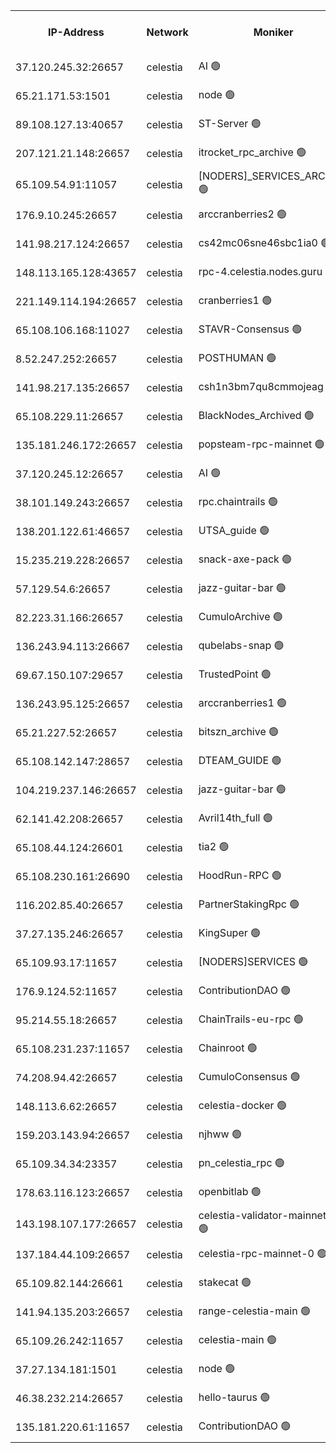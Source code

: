 


<table><tr><th>IP-Address</th><th>Network</th><th>Moniker</th><th>Latest Block Height</th><th>Earliest Block Height</th><th>Catching Up</th><th>Tx Index</th><th>Voting Power</th><th>Version</th><th>Scan Time</th></tr><tr><td>37.120.245.32:26657</td><td>celestia</td><td>AI 🟢</td><td>3102301</td><td>1</td><td>False</td><td>off</td><td>0</td><td>3.1.1</td><td>2024-12-19T02:23:09.323689230UTC</td></tr><tr><td>65.21.171.53:1501</td><td>celestia</td><td>node 🟢</td><td>3102301</td><td>1</td><td>False</td><td>on</td><td>0</td><td>3.1.1</td><td>2024-12-19T02:23:09.999338133UTC</td></tr><tr><td>89.108.127.13:40657</td><td>celestia</td><td>ST-Server 🟢</td><td>3102303</td><td>1</td><td>False</td><td>on</td><td>0</td><td>3.0.2</td><td>2024-12-19T02:23:20.840390044UTC</td></tr><tr><td>207.121.21.148:26657</td><td>celestia</td><td>itrocket_rpc_archive 🟢</td><td>3102307</td><td>1</td><td>False</td><td>on</td><td>0</td><td>3.1.1</td><td>2024-12-19T02:23:42.366462132UTC</td></tr><tr><td>65.109.54.91:11057</td><td>celestia</td><td>[NODERS]_SERVICES_ARCHIVE 🟢</td><td>3102313</td><td>1</td><td>False</td><td>on</td><td>0</td><td>3.0.2</td><td>2024-12-19T02:24:11.993183969UTC</td></tr><tr><td>176.9.10.245:26657</td><td>celestia</td><td>arccranberries2 🟢</td><td>3102317</td><td>1</td><td>False</td><td>on</td><td>0</td><td>3.1.1</td><td>2024-12-19T02:24:31.344274222UTC</td></tr><tr><td>141.98.217.124:26657</td><td>celestia</td><td>cs42mc06sne46sbc1ia0 🟢</td><td>3102318</td><td>1</td><td>False</td><td>on</td><td>0</td><td>3.1.1</td><td>2024-12-19T02:24:36.419255238UTC</td></tr><tr><td>148.113.165.128:43657</td><td>celestia</td><td>rpc-4.celestia.nodes.guru 🟢</td><td>3102322</td><td>1</td><td>False</td><td>on</td><td>0</td><td>3.1.1</td><td>2024-12-19T02:24:55.872741297UTC</td></tr><tr><td>221.149.114.194:26657</td><td>celestia</td><td>cranberries1 🟢</td><td>3102323</td><td>1</td><td>False</td><td>on</td><td>0</td><td>3.1.1</td><td>2024-12-19T02:25:05.652362368UTC</td></tr><tr><td>65.108.106.168:11027</td><td>celestia</td><td>STAVR-Consensus 🟢</td><td>3102324</td><td>1</td><td>False</td><td>off</td><td>0</td><td>3.1.1</td><td>2024-12-19T02:25:08.036236667UTC</td></tr><tr><td>8.52.247.252:26657</td><td>celestia</td><td>POSTHUMAN 🟢</td><td>3102334</td><td>1</td><td>False</td><td>on</td><td>0</td><td>3.1.1</td><td>2024-12-19T02:25:58.966741115UTC</td></tr><tr><td>141.98.217.135:26657</td><td>celestia</td><td>csh1n3bm7qu8cmmojeag 🟢</td><td>3102334</td><td>1</td><td>False</td><td>on</td><td>0</td><td>3.1.1</td><td>2024-12-19T02:25:59.520904054UTC</td></tr><tr><td>65.108.229.11:26657</td><td>celestia</td><td>BlackNodes_Archived 🟢</td><td>3102335</td><td>1</td><td>False</td><td>on</td><td>0</td><td>3.1.1</td><td>2024-12-19T02:26:04.609198497UTC</td></tr><tr><td>135.181.246.172:26657</td><td>celestia</td><td>popsteam-rpc-mainnet 🟢</td><td>3102343</td><td>1</td><td>False</td><td>on</td><td>0</td><td>3.1.1</td><td>2024-12-19T02:26:42.910696413UTC</td></tr><tr><td>37.120.245.12:26657</td><td>celestia</td><td>AI 🟢</td><td>3102345</td><td>1</td><td>False</td><td>off</td><td>0</td><td>3.1.1</td><td>2024-12-19T02:26:53.745294428UTC</td></tr><tr><td>38.101.149.243:26657</td><td>celestia</td><td>rpc.chaintrails 🟢</td><td>3102346</td><td>1</td><td>False</td><td>on</td><td>0</td><td>3.0.2</td><td>2024-12-19T02:27:01.459824676UTC</td></tr><tr><td>138.201.122.61:46657</td><td>celestia</td><td>UTSA_guide 🟢</td><td>3102352</td><td>1</td><td>False</td><td>on</td><td>0</td><td>3.0.2</td><td>2024-12-19T02:27:28.945077129UTC</td></tr><tr><td>15.235.219.228:26657</td><td>celestia</td><td>snack-axe-pack 🟢</td><td>2993219</td><td>1</td><td>False</td><td>off</td><td>0</td><td>2.3.1</td><td>2024-12-19T02:27:30.053986131UTC</td></tr><tr><td>57.129.54.6:26657</td><td>celestia</td><td>jazz-guitar-bar 🟢</td><td>2993219</td><td>1</td><td>False</td><td>off</td><td>0</td><td>2.3.1</td><td>2024-12-19T02:27:38.600886057UTC</td></tr><tr><td>82.223.31.166:26657</td><td>celestia</td><td>CumuloArchive 🟢</td><td>3102354</td><td>1</td><td>False</td><td>on</td><td>0</td><td>3.1.1</td><td>2024-12-19T02:27:41.170960314UTC</td></tr><tr><td>136.243.94.113:26667</td><td>celestia</td><td>qubelabs-snap 🟢</td><td>3102358</td><td>1</td><td>False</td><td>on</td><td>0</td><td>3.1.1</td><td>2024-12-19T02:28:02.565771063UTC</td></tr><tr><td>69.67.150.107:29657</td><td>celestia</td><td>TrustedPoint 🟢</td><td>3102361</td><td>1</td><td>False</td><td>on</td><td>0</td><td>3.1.1</td><td>2024-12-19T02:28:15.765764017UTC</td></tr><tr><td>136.243.95.125:26657</td><td>celestia</td><td>arccranberries1 🟢</td><td>3102369</td><td>1</td><td>False</td><td>on</td><td>0</td><td>3.1.1</td><td>2024-12-19T02:28:59.819069601UTC</td></tr><tr><td>65.21.227.52:26657</td><td>celestia</td><td>bitszn_archive 🟢</td><td>3102370</td><td>1</td><td>False</td><td>on</td><td>0</td><td>3.0.2</td><td>2024-12-19T02:29:04.857056135UTC</td></tr><tr><td>65.108.142.147:28657</td><td>celestia</td><td>DTEAM_GUIDE 🟢</td><td>3102377</td><td>1</td><td>False</td><td>on</td><td>0</td><td>3.1.1</td><td>2024-12-19T02:29:40.917801858UTC</td></tr><tr><td>104.219.237.146:26657</td><td>celestia</td><td>jazz-guitar-bar 🟢</td><td>2993219</td><td>1</td><td>False</td><td>off</td><td>0</td><td>2.3.1</td><td>2024-12-19T02:29:52.694988347UTC</td></tr><tr><td>62.141.42.208:26657</td><td>celestia</td><td>Avril14th_full 🟢</td><td>3102385</td><td>1</td><td>False</td><td>on</td><td>0</td><td>3.1.1</td><td>2024-12-19T02:30:22.544021815UTC</td></tr><tr><td>65.108.44.124:26601</td><td>celestia</td><td>tia2 🟢</td><td>2371494</td><td>339581</td><td>False</td><td>on</td><td>0</td><td>1.3.0</td><td>2024-12-19T02:23:21.257733895UTC</td></tr><tr><td>65.108.230.161:26690</td><td>celestia</td><td>HoodRun-RPC 🟢</td><td>2371494</td><td>1537165</td><td>False</td><td>off</td><td>0</td><td>1.9.0</td><td>2024-12-19T02:29:49.693902788UTC</td></tr><tr><td>116.202.85.40:26657</td><td>celestia</td><td>PartnerStakingRpc 🟢</td><td>2371494</td><td>1588231</td><td>False</td><td>on</td><td>0</td><td>1.9.0</td><td>2024-12-19T02:23:21.613656581UTC</td></tr><tr><td>37.27.135.246:26657</td><td>celestia</td><td>KingSuper 🟢</td><td>2371494</td><td>1814358</td><td>False</td><td>off</td><td>0</td><td>1.3.0</td><td>2024-12-19T02:24:18.627687324UTC</td></tr><tr><td>65.109.93.17:11657</td><td>celestia</td><td>[NODERS]SERVICES 🟢</td><td>3102340</td><td>2371581</td><td>False</td><td>on</td><td>0</td><td>3.0.2</td><td>2024-12-19T02:27:14.797516060UTC</td></tr><tr><td>176.9.124.52:11657</td><td>celestia</td><td>ContributionDAO 🟢</td><td>3102370</td><td>2419178</td><td>False</td><td>on</td><td>0</td><td>3.0.2</td><td>2024-12-19T02:29:02.279290614UTC</td></tr><tr><td>95.214.55.18:26657</td><td>celestia</td><td>ChainTrails-eu-rpc 🟢</td><td>3102385</td><td>2832001</td><td>False</td><td>on</td><td>0</td><td>3.0.2</td><td>2024-12-19T02:30:22.130229339UTC</td></tr><tr><td>65.108.231.237:11657</td><td>celestia</td><td>Chainroot 🟢</td><td>3102317</td><td>2868575</td><td>False</td><td>on</td><td>0</td><td>3.0.2</td><td>2024-12-19T02:24:31.827959843UTC</td></tr><tr><td>74.208.94.42:26657</td><td>celestia</td><td>CumuloConsensus 🟢</td><td>3102324</td><td>2913001</td><td>False</td><td>on</td><td>0</td><td>3.1.1</td><td>2024-12-19T02:25:08.945847596UTC</td></tr><tr><td>148.113.6.62:26657</td><td>celestia</td><td>celestia-docker 🟢</td><td>3102347</td><td>2935501</td><td>False</td><td>off</td><td>0</td><td>3.0.2</td><td>2024-12-19T02:27:06.524097199UTC</td></tr><tr><td>159.203.143.94:26657</td><td>celestia</td><td>njhww 🟢</td><td>3102326</td><td>2981365</td><td>False</td><td>off</td><td>0</td><td>3.1.1</td><td>2024-12-19T02:25:20.043196126UTC</td></tr><tr><td>65.109.34.34:23357</td><td>celestia</td><td>pn_celestia_rpc 🟢</td><td>3102343</td><td>2981382</td><td>False</td><td>on</td><td>0</td><td>3.1.1</td><td>2024-12-19T02:26:42.415871600UTC</td></tr><tr><td>178.63.116.123:26657</td><td>celestia</td><td>openbitlab 🟢</td><td>3102306</td><td>3021419</td><td>False</td><td>on</td><td>0</td><td>3.0.2</td><td>2024-12-19T02:23:35.032290019UTC</td></tr><tr><td>143.198.107.177:26657</td><td>celestia</td><td>celestia-validator-mainnet-1 🟢</td><td>3102349</td><td>3045001</td><td>False</td><td>off</td><td>0</td><td>3.0.2</td><td>2024-12-19T02:27:18.081135089UTC</td></tr><tr><td>137.184.44.109:26657</td><td>celestia</td><td>celestia-rpc-mainnet-0 🟢</td><td>3102349</td><td>3052501</td><td>False</td><td>on</td><td>0</td><td>3.0.2</td><td>2024-12-19T02:27:14.298497132UTC</td></tr><tr><td>65.109.82.144:26661</td><td>celestia</td><td>stakecat 🟢</td><td>3102348</td><td>3061501</td><td>False</td><td>on</td><td>0</td><td>3.0.2</td><td>2024-12-19T02:27:13.236192018UTC</td></tr><tr><td>141.94.135.203:26657</td><td>celestia</td><td>range-celestia-main 🟢</td><td>3102304</td><td>3076073</td><td>False</td><td>on</td><td>0</td><td>3.0.2</td><td>2024-12-19T02:23:24.156293592UTC</td></tr><tr><td>65.109.26.242:11657</td><td>celestia</td><td>celestia-main 🟢</td><td>3102355</td><td>3093617</td><td>False</td><td>on</td><td>0</td><td>3.1.1</td><td>2024-12-19T02:27:45.711318030UTC</td></tr><tr><td>37.27.134.181:1501</td><td>celestia</td><td>node 🟢</td><td>3102328</td><td>3094837</td><td>False</td><td>off</td><td>0</td><td>3.0.2</td><td>2024-12-19T02:25:31.089768291UTC</td></tr><tr><td>46.38.232.214:26657</td><td>celestia</td><td>hello-taurus 🟢</td><td>3102301</td><td>3099528</td><td>False</td><td>off</td><td>0</td><td>3.1.1</td><td>2024-12-19T02:23:09.660033030UTC</td></tr><tr><td>135.181.220.61:11657</td><td>celestia</td><td>ContributionDAO 🟢</td><td>3102335</td><td>3102022</td><td>False</td><td>off</td><td>0</td><td>3.0.2</td><td>2024-12-19T02:26:02.062134322UTC</td></tr></table>